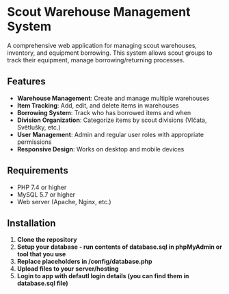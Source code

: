# Scout Warehouse Management System

A comprehensive web application for managing scout warehouses, inventory, and equipment borrowing. This system allows scout groups to track their equipment, manage borrowing/returning processes.
## Features

- **Warehouse Management**: Create and manage multiple warehouses
- **Item Tracking**: Add, edit, and delete items in warehouses
- **Borrowing System**: Track who has borrowed items and when
- **Division Organization**: Categorize items by scout divisions (Vlčata, Světlušky, etc.)
- **User Management**: Admin and regular user roles with appropriate permissions
- **Responsive Design**: Works on desktop and mobile devices

## Requirements

- PHP 7.4 or higher
- MySQL 5.7 or higher
- Web server (Apache, Nginx, etc.)

## Installation

1. **Clone the repository**
2. **Setup your database - run contents of database.sql in phpMyAdmin or tool that you use**
3. **Replace placeholders in /config/database.php**
4. **Upload files to your server/hosting**
5. **Login to app with defautl login details (you can find them in database.sql file)**

